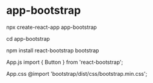 # app-bootstrap

npx create-react-app app-bootstrap

cd app-bootstrap

npm install react-bootstrap bootstrap

App.js
import { Button } from 'react-bootstrap';


App.css
@import 'bootstrap/dist/css/bootstrap.min.css';
